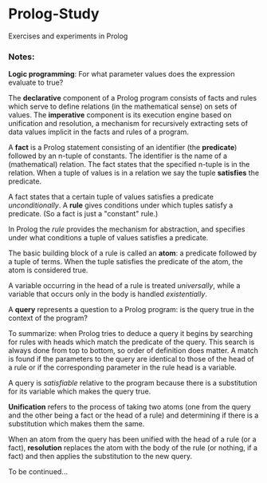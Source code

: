 Prolog-Study
============

Exercises and experiments in Prolog

### Notes:

**Logic programming**: For what parameter values does the expression evaluate to
true?

The **declarative** component of a Prolog program consists of facts and rules
which serve to define relations (in the mathematical sense) on sets of values.
The **imperative** component is its execution engine based on unification and
resolution, a mechanism for recursively extracting sets of data values implicit
in the facts and rules of a program.

A **fact** is a Prolog statement consisting of an identifier (the **predicate**)
followed by an n-tuple of constants.  The identifier is the name of a
(mathematical) relation.  The fact states that the specified n-tuple is in the
relation.  When a tuple of values is in a relation we say the tuple
**satisfies** the predicate.

A fact states that a certain tuple of values satisfies a predicate
*unconditionally*.  A **rule** gives conditions under which tuples satisfy a
predicate.  (So a fact is just a "constant" rule.)

In Prolog the *rule* provides the mechanism for abstraction, and specifies under
what conditions a tuple of values satisfies a predicate.

The basic building block of a rule is called an **atom**: a predicate followed
by a tuple of terms.  When the tuple satisfies the predicate of the atom, the
atom is considered true.

A variable occurring in the head of a rule is treated *universally*, while a
variable that occurs only in the body is handled *existentially*.

A **query** represents a question to a Prolog program: is the query true in the
context of the program?

To summarize: when Prolog tries to deduce a query it begins by searching for
rules with heads which match the predicate of the query. This search is always
done from top to bottom, so order of definition does matter. A match is found if
the parameters to the query are identical to those of the head of a rule or if
the corresponding parameter in the rule head is a variable.

A query is *satisfiable* relative to the program because there is a substitution
for its variable which makes the query true.

**Unification** refers to the process of taking two atoms (one from the query
and the other being a fact or the head of a rule) and determining if there is a
substitution which makes them the same.

When an atom from the query has been unified with the head of a rule (or a
fact), **resolution** replaces the atom with the body of the rule (or nothing,
if a fact) and then applies the substitution to the new query.

To be continued...

